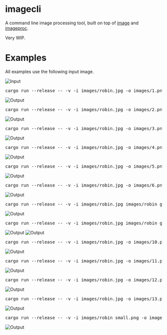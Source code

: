 imagecli
====

A command line image processing tool, built on top of [image](https://github.com/image-rs/image) and [imageproc](https://github.com/image-rs/imageproc).

Very WIP.

# Examples

All examples use the following input image.

<img src="images/robin.jpg" alt="Input"/>

<pre>
cargo run --release -- -v -i images/robin.jpg -o images/1.png -p 'gray > gaussian 5.0 > scale 0.7 > rotate 45'
</pre>

<img src="images/1.png" alt="Output"/>

<pre>
cargo run --release -- -v -i images/robin.jpg -o images/2.png -p 'sobel'
</pre>

<img src="images/2.png" alt="Output"/>

<pre>
cargo run --release -- -v -i images/robin.jpg -o images/3.png -p 'carve 0.85'
</pre>

<img src="images/3.png" alt="Output"/>

<pre>
cargo run --release -- -v -i images/robin.jpg -o images/4.png -p 'scale 0.4 > DUP > athresh 10 > SWAP > othresh > hcat'
</pre>

<img src="images/4.png" alt="Output"/>

<pre>
cargo run --release -- -v -i images/robin.jpg -o images/5.png -p 'scale 0.4 > DUP 3 > gaussian 15.0 > ROT 4 > gaussian 10.0 > ROT 3 > gaussian 5.0 > ROT 2 > grid 2 2'
</pre>

<img src="images/5.png" alt="Output"/>

<pre>
cargo run --release -- -v -i images/robin.jpg -o images/6.png -p 'scale 0.5 > median 6 6'
</pre>

<img src="images/6.png" alt="Output"/>

<pre>
cargo run --release -- -v -i images/robin.jpg images/robin_gray.jpg -o images/7.png -p 'hcat'
</pre>

<img src="images/7.png" alt="Output"/>

<pre>
cargo run --release -- -v -i images/robin.jpg images/robin_gray.jpg -o images/8.png images/9.png -p 'scale 0.5 > rotate 10 > SWAP > scale 0.5 > rotate 20 > SWAP'
</pre>

<img src="images/8.png" alt="Output"/>
<img src="images/9.png" alt="Output"/>

<pre>
cargo run --release -- -v -i images/robin.jpg -o images/10.png -p 'scale 0.4 > DUP 3 > [gaussian 1.0, gaussian 3.0, gaussian 5.0, gaussian 7.0] > grid 2 2'
</pre>

<img src="images/10.png" alt="Output"/>

<pre>
cargo run --release -- -v -i images/robin.jpg -o images/11.png -p 'DUP 2 > blue > ROT 3 > green > ROT 2 > red > hcat > hcat'
</pre>

<img src="images/11.png" alt="Output"/>

<pre>
cargo run --release -- -v -i images/robin.jpg -o images/12.png -p 'DUP 3 > [id, red, green, blue] > hcat 4'
</pre>

<img src="images/12.png" alt="Output"/>

<pre>
cargo run --release -- -v -i images/robin.jpg -o images/13.png -p 'scale 0.2 > DUP 8 > [scale 1.0, scale 0.9, scale 0.9, scale 0.7, scale 0.6, scale 0.5, scale 0.4, scale 0.3, scale 0.2] > grid 3 3'
</pre>

<img src="images/13.png" alt="Output"/>

<pre>
cargo run --release -- -v -i images/robin_small.png -o images/14.png -p 'func (x + 10)'
</pre>

<img src="images/14.png" alt="Output"/>